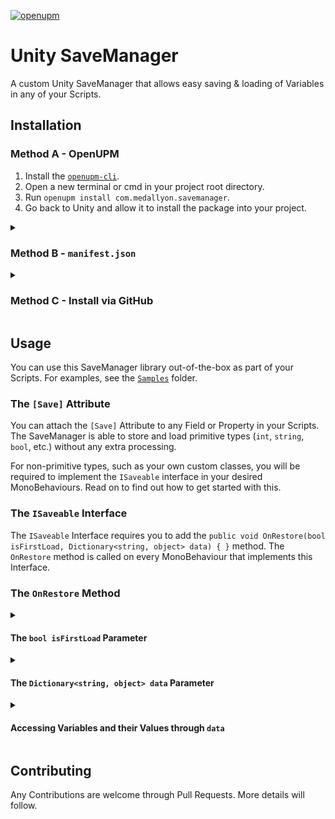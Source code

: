 [![openupm](https://img.shields.io/npm/v/com.medallyon.savemanager?label=openupm&registry_uri=https://package.openupm.com)](https://openupm.com/packages/com.medallyon.savemanager/)

# Unity SaveManager
A custom Unity SaveManager that allows easy saving &amp; loading of Variables in any of your Scripts.

## Installation

### Method A - OpenUPM

1. Install the [`openupm-cli`](https://github.com/openupm/openupm-cli#installation).
2. Open a new terminal or cmd in your project root directory.
3. Run `openupm install com.medallyon.savemanager`.
4. Go back to Unity and allow it to install the package into your project.

<details>
  <summary><h3>Method B - <code>manifest.json</code></h3></summary>
  
  1. Open the `manifest.json` file found in your project root directory under `Packages > manifest.json`
  2. Add `"com.medallyon.savemanager": "https://github.com/medallyon/unity-savemanager.git",` to the `dependencies` object.
  3. Go back to Unity and allow it to install the package into your project.
  
</details>

<details>
  <summary><h3>Method C - Install via GitHub</h3></summary>
  
  1. In the Unity Editor, open the **Package Manager** window (`Window > Package Manager`).
  2. Click the ➕ sign in the top-left corner of the Package Manager and select **Add package from git URL...**
  3. Insert `https://github.com/medallyon/unity-savemanager.git` and click **Add**.
  
</details>

## Usage
You can use this SaveManager library out-of-the-box as part of your Scripts. For examples, see the [`Samples`](https://github.com/medallyon/unity-savemanager/tree/master/Samples) folder.

### The `[Save]` Attribute
You can attach the `[Save]` Attribute to any Field or Property in your Scripts. The SaveManager is able to store and load primitive types (`int`, `string`, `bool`, etc.) without any extra processing.

For non-primitive types, such as your own custom classes, you will be required to implement the `ISaveable` interface in your desired MonoBehaviours. Read on to find out how to get started with this.

### The `ISaveable` Interface
The `ISaveable` Interface requires you to add the `public void OnRestore(bool isFirstLoad, Dictionary<string, object> data) { }` method. The `OnRestore` method is called on every MonoBehaviour that implements this Interface.

### The `OnRestore` Method

<details>
  <summary><h4>The <code>bool isFirstLoad</code> Parameter</h4></summary>
  
  `isFirstLoad` denotes whether a Data file was found and loaded. If this evaluates to `true`, the `data` parameter will not contain any entries, and it usually means that this is the first time that the game was started. If this evaluates to `false`, the `data` parameter will contain entries for all variables that are decorated with the `[Save]` Attribute in this MonoBehaviour.
  
</details>

<details>
  <summary><h4>The <code>Dictionary&lt;string, object&gt; data</code> Parameter</h4></summary>
  
  The `data` parameter is a Dictionary that maps the name (`string`) of the `Save`d Field or Property to its value (`object`). You will have to cast the value into the desired type. For complex values, you may have to do more processing using methods from the `Newtonsoft.Json` Assembly, such as `JsonConvert.DeserializeObject<T>`. More samples will follow illustrating how to cast this data properly.
  
</details>

<details>
  <summary><h4>Accessing Variables and their Values through <code>data</code></h4></summary>
  
  Since the `data` parameter is a Dictionary, we can use its indexer to access Variables via their names. Here, the C# `nameof` keyword comes in handy. See the following example on how to access the saved `_playerID` variable:

```cs
public class MySaveableComponent : MonoBehaviour, ISaveable
{
    [Save] private Guid _playerID = Guid.Empty;

    // This happens before 'Start' is called
    public void OnRestore(bool isFirstLoad, Dictionary<string, object> data)
    {
        // If the '_playerID' Variable was never saved, use a desired default Value
        if (isFirstLoad)
        {
            _playerID = Guid.NewGuid();
            return;
        }
        
        // Get the name of the saved Variable as a string ("_playerID")
        string variableName = nameof(_playerID);
        
        // Access the value of the saved Variable through the Dictionary's indexer
        string variableValue = (string)data[variableName];
        
        // Parse the string Value as a 'Guid' and set the Value for '_playerID'
        _playerID = Guid.Parse(variableValue);
    }
}
```

The contents of `OnRestore` in the above example could also be condensed into a single statement:

```cs
_playerID = isFirstLoad ? Guid.NewGuid() : Guid.Parse((string)data[nameof(_playerID)]);
```
  
</details>

## Contributing
Any Contributions are welcome through Pull Requests. More details will follow.
